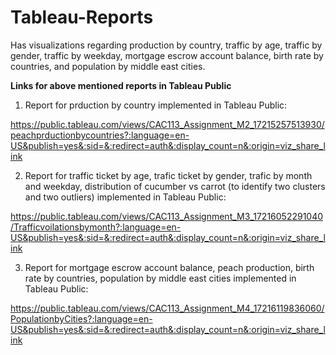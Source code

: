 # Tableau-Reports
Has visualizations regarding production by country, traffic by age, traffic by gender, traffic by weekday, mortgage escrow account balance, birth rate by countries, and population by middle east cities.



**Links for above mentioned reports in Tableau Public**


1) Report for prduction by country implemented in Tableau Public:
   
https://public.tableau.com/views/CAC113_Assignment_M2_17215257513930/peachprductionbycountries?:language=en-US&publish=yes&:sid=&:redirect=auth&:display_count=n&:origin=viz_share_link



2) Report for traffic ticket by age, trafic ticket by gender, trafic by month and weekday, distribution of cucumber vs carrot (to identify two clusters and two outliers) implemented in Tableau Public:

https://public.tableau.com/views/CAC113_Assignment_M3_17216052291040/Trafficvoilationsbymonth?:language=en-US&publish=yes&:sid=&:redirect=auth&:display_count=n&:origin=viz_share_link


3) Report for mortgage escrow account balance, peach production, birth rate by countries, population by middle east cities implemented in Tableau Public:

https://public.tableau.com/views/CAC113_Assignment_M4_17216119836060/PopulationbyCities?:language=en-US&publish=yes&:sid=&:redirect=auth&:display_count=n&:origin=viz_share_link




